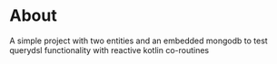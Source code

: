 # About
A simple project with two entities and 
an embedded mongodb to test querydsl functionality
with reactive kotlin co-routines
